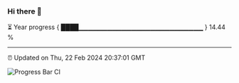 ### Hi there 👋

⏳ Year progress { ████▁▁▁▁▁▁▁▁▁▁▁▁▁▁▁▁▁▁▁▁▁▁▁▁▁▁ } 14.44 %

---

⏰ Updated on Thu, 22 Feb 2024 20:37:01 GMT

![Progress Bar CI](https://github.com/IshwaranRudhara/GIT-ACTION/workflows/Progress%20Bar%20CI/badge.svg)
